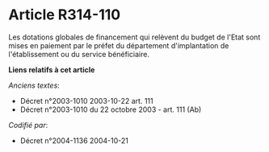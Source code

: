 # Article R314-110

Les dotations globales de financement qui relèvent du budget de l'Etat sont mises en paiement par le préfet du département
d'implantation de l'établissement ou du service bénéficiaire.

**Liens relatifs à cet article**

_Anciens textes_:

  - Décret n°2003-1010 2003-10-22 art. 111
  - Décret n°2003-1010 du 22 octobre 2003 - art. 111 (Ab)

_Codifié par_:

  - Décret n°2004-1136 2004-10-21
